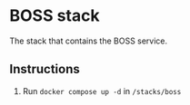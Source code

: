 # BOSS stack

The stack that contains the BOSS service.

## Instructions

1. Run `docker compose up -d` in `/stacks/boss`
